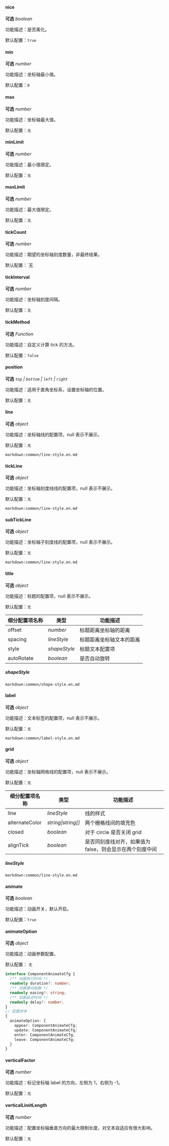#### nice

<description>**可选** _boolean_</description>

功能描述：是否美化。

默认配置：`true`

#### min

<description>**可选** _number_</description>

功能描述：坐标轴最小值。

默认配置：`0`

#### max

<description>**可选** _number_</description>

功能描述：坐标轴最大值。

默认配置：`无`

#### minLimit

<description>**可选** _number_</description>

功能描述：最小值限定。

默认配置：`无`

#### maxLimit

<description>**可选** _number_</description>

功能描述：最大值限定。

默认配置：`无`

#### tickCount

<description>**可选** _number_</description>

功能描述：期望的坐标轴刻度数量，非最终结果。

默认配置：`无

#### tickInterval

<description>**可选** _number_</description>

功能描述：坐标轴刻度间隔。

默认配置：`无`

#### tickMethod

<description>**可选** _Function_</description>

功能描述：自定义计算 tick 的方法。

默认配置：`false`

#### position

<description>**可选** _`top` | `bottom` | `left` | `right`_</description>

功能描述：适用于直角坐标系，设置坐标轴的位置。

默认配置：`无`

#### line

<description>**可选** _object_</description>

功能描述：坐标轴线的配置项，null 表示不展示。

默认配置：`无`

`markdown:common/line-style.en.md`

#### tickLine

<description>**可选** _object_</description>

功能描述：坐标轴刻度线线的配置项，null 表示不展示。

默认配置：`无`

`markdown:common/line-style.en.md`

#### subTickLine

<description>**可选** _object_</description>

功能描述：坐标轴子刻度线的配置项，null 表示不展示。

默认配置：`无`

`markdown:common/line-style.en.md`

#### title

<description>**可选** _object_</description>

功能描述：标题的配置项，null 表示不展示。

默认配置：`无`

| 细分配置项名称 | 类型         | 功能描述                 |
| -------------- | ------------ | ------------------------ |
| offset         | _number_     | 标题距离坐标轴的距离     |
| spacing        | _lineStyle_  | 标题距离坐标轴文本的距离 |
| style          | _shapeStyle_ | 标题文本配置项           |
| autoRotate     | _boolean_    | 是否自动旋转             |

##### shapeStyle

`markdown:common/shape-style.en.md`

#### label

<description>**可选** _object_</description>

功能描述：文本标签的配置项，null 表示不展示。

默认配置：`无`

`markdown:common/label-style.en.md`

#### grid

<description>**可选** _object_</description>

功能描述：坐标轴网格线的配置项，null 表示不展示。

默认配置：`无`

| 细分配置项名称 | 类型               | 功能描述                                                 |
| -------------- | ------------------ | -------------------------------------------------------- |
| line           | _lineStyle_        | 线的样式                                                 |
| alternateColor | _string\|string[]_ | 两个栅格线间的填充色                                     |
| closed         | _boolean_          | 对于 circle 是否关闭 grid                                |
| alignTick      | _boolean_          | 是否同刻度线对齐，如果值为 false，则会显示在两个刻度中间 |

##### lineStyle

`markdown:common/line-style.en.md`

#### animate

<description>**可选** _boolean_</description>

功能描述：动画开关，默认开启。

默认配置：`true`

#### animateOption

<description>**可选** _object_</description>

功能描述：动画参数配置。

默认配置： `无`

```ts
interface ComponentAnimateCfg {
  /** 动画执行时间 */
  readonly duration?: number;
  /** 动画缓动函数 */
  readonly easing?: string;
  /** 动画延迟时间 */
  readonly delay?: number;
}
// 配置参考
{
  animateOption: {
    appear: ComponentAnimateCfg;
    update: ComponentAnimateCfg;
    enter: ComponentAnimateCfg;
    leave: ComponentAnimateCfg;
  }
}
```

#### verticalFactor

<description>**可选** _number_</description>

功能描述：标记坐标轴 label 的方向，左侧为 1，右侧为 -1。

默认配置：`无`

#### verticalLimitLength

<description>**可选** _number_</description>

功能描述：配置坐标轴垂直方向的最大限制长度，对文本自适应有很大影响。

默认配置：`无`
